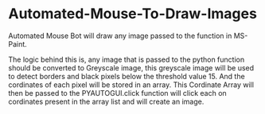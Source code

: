 # Automated-Mouse-To-Draw-Images
Automated Mouse Bot will draw any image passed to the function in MS-Paint.

The logic behind this is, any image that is passed to the python function should be converted to Greyscale image, this greyscale image will be used to detect borders and black pixels below the threshold value 15. And the cordinates of each pixel will be stored in an array. This Cordinate Array will then be passed to the PYAUTOGUI.click function will click each on cordinates present in the array list and will create an image.
